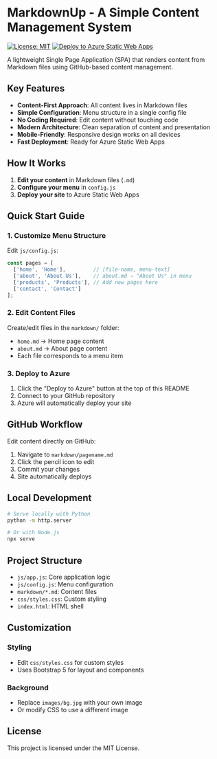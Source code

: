 # MarkdownUp - A Simple Content Management System

[![License: MIT](https://img.shields.io/badge/License-MIT-blue.svg)](https://opensource.org/licenses/MIT) [![Deploy to Azure Static Web Apps](https://aka.ms/deploytoazurebutton)](https://portal.azure.com/#create/Microsoft.StaticApp)

A lightweight Single Page Application (SPA) that renders content from Markdown files using GitHub-based content management.

## Key Features

- **Content-First Approach**: All content lives in Markdown files
- **Simple Configuration**: Menu structure in a single config file
- **No Coding Required**: Edit content without touching code
- **Modern Architecture**: Clean separation of content and presentation
- **Mobile-Friendly**: Responsive design works on all devices
- **Fast Deployment**: Ready for Azure Static Web Apps

## How It Works

1. **Edit your content** in Markdown files (`.md`)
2. **Configure your menu** in `config.js` 
3. **Deploy your site** to Azure Static Web Apps

## Quick Start Guide

### 1. Customize Menu Structure

Edit `js/config.js`:

```javascript
const pages = [
  ['home', 'Home'],         // [file-name, menu-text]
  ['about', 'About Us'],    // about.md → "About Us" in menu
  ['products', 'Products'], // Add new pages here
  ['contact', 'Contact']
];
```

### 2. Edit Content Files

Create/edit files in the `markdown/` folder:
- `home.md` → Home page content
- `about.md` → About page content
- Each file corresponds to a menu item

### 3. Deploy to Azure

1. Click the "Deploy to Azure" button at the top of this README
2. Connect to your GitHub repository
3. Azure will automatically deploy your site

## GitHub Workflow

Edit content directly on GitHub:
1. Navigate to `markdown/pagename.md`
2. Click the pencil icon to edit
3. Commit your changes
4. Site automatically deploys

## Local Development

```bash
# Serve locally with Python
python -m http.server

# Or with Node.js
npx serve
```

## Project Structure

- `js/app.js`: Core application logic
- `js/config.js`: Menu configuration
- `markdown/*.md`: Content files
- `css/styles.css`: Custom styling
- `index.html`: HTML shell

## Customization

### Styling

- Edit `css/styles.css` for custom styles
- Uses Bootstrap 5 for layout and components

### Background

- Replace `images/bg.jpg` with your own image
- Or modify CSS to use a different image

## License

This project is licensed under the MIT License.